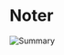 # Noter

![Summary](https://github.com/crxssed7/kitric-promos/blob/master/Software%20Promos/nt-promo.png?raw=true)
